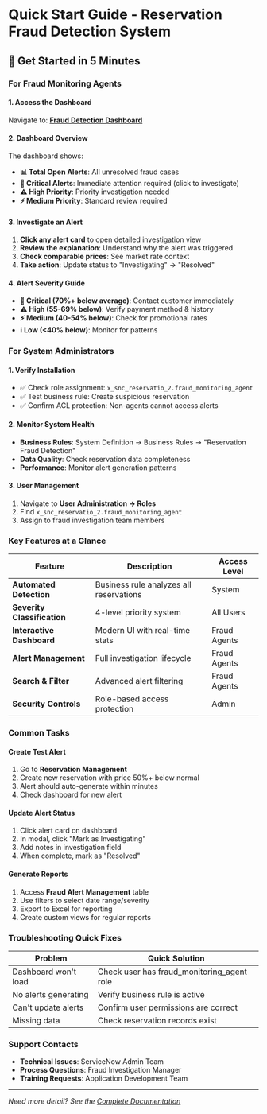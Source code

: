 # Quick Start Guide - Reservation Fraud Detection System

## 🚀 Get Started in 5 Minutes

### For Fraud Monitoring Agents

#### 1. Access the Dashboard
Navigate to: **[Fraud Detection Dashboard](https://steeve.amadeussbx.devsandboxes.service-now.com/x_snc_reservatio_2_fraud_dashboard.do)**

#### 2. Dashboard Overview
The dashboard shows:
- **📊 Total Open Alerts**: All unresolved fraud cases
- **🚨 Critical Alerts**: Immediate attention required (click to investigate)
- **⚠️ High Priority**: Priority investigation needed
- **⚡ Medium Priority**: Standard review required

#### 3. Investigate an Alert
1. **Click any alert card** to open detailed investigation view
2. **Review the explanation**: Understand why the alert was triggered
3. **Check comparable prices**: See market rate context
4. **Take action**: Update status to "Investigating" → "Resolved"

#### 4. Alert Severity Guide
- **🚨 Critical (70%+ below average)**: Contact customer immediately
- **⚠️ High (55-69% below)**: Verify payment method & history  
- **⚡ Medium (40-54% below)**: Check for promotional rates
- **ℹ️ Low (<40% below)**: Monitor for patterns

### For System Administrators

#### 1. Verify Installation
- ✅ Check role assignment: `x_snc_reservatio_2.fraud_monitoring_agent`
- ✅ Test business rule: Create suspicious reservation
- ✅ Confirm ACL protection: Non-agents cannot access alerts

#### 2. Monitor System Health
- **Business Rules**: System Definition → Business Rules → "Reservation Fraud Detection"
- **Data Quality**: Check reservation data completeness
- **Performance**: Monitor alert generation patterns

#### 3. User Management
1. Navigate to **User Administration → Roles**
2. Find `x_snc_reservatio_2.fraud_monitoring_agent`
3. Assign to fraud investigation team members

### Key Features at a Glance

| Feature | Description | Access Level |
|---------|-------------|--------------|
| **Automated Detection** | Business rule analyzes all reservations | System |
| **Severity Classification** | 4-level priority system | All Users |
| **Interactive Dashboard** | Modern UI with real-time stats | Fraud Agents |
| **Alert Management** | Full investigation lifecycle | Fraud Agents |
| **Search & Filter** | Advanced alert filtering | Fraud Agents |
| **Security Controls** | Role-based access protection | Admin |

### Common Tasks

#### Create Test Alert
1. Go to **Reservation Management**
2. Create new reservation with price 50%+ below normal
3. Alert should auto-generate within minutes
4. Check dashboard for new alert

#### Update Alert Status
1. Click alert card on dashboard
2. In modal, click "Mark as Investigating"
3. Add notes in investigation field
4. When complete, mark as "Resolved"

#### Generate Reports
1. Access **Fraud Alert Management** table
2. Use filters to select date range/severity
3. Export to Excel for reporting
4. Create custom views for regular reports

### Troubleshooting Quick Fixes

| Problem | Quick Solution |
|---------|----------------|
| Dashboard won't load | Check user has fraud_monitoring_agent role |
| No alerts generating | Verify business rule is active |
| Can't update alerts | Confirm user permissions are correct |
| Missing data | Check reservation records exist |

### Support Contacts
- **Technical Issues**: ServiceNow Admin Team
- **Process Questions**: Fraud Investigation Manager
- **Training Requests**: Application Development Team

---
*Need more detail? See the [Complete Documentation](README.md)*
